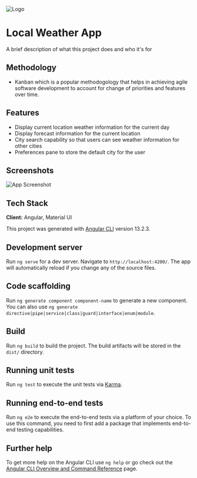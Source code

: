 
![Logo]()


# Local Weather App

A brief description of what this project does and who it's for


## Methodology
- Kanban which is a popular methodogology that helps in achieving agile software development to account for change of priorities and features over time.
## Features

- Display current location weather information for the current day
- Display forecast information for the current location
- City search capability so that users can see weather information for other cities
- Preferences pane to store the default city for the user


## Screenshots

![App Screenshot](https://via.placeholder.com/468x300?text=App+Screenshot+Here)


## Tech Stack

**Client:** Angular, Material UI




This project was generated with [Angular CLI](https://github.com/angular/angular-cli) version 13.2.3.

## Development server

Run `ng serve` for a dev server. Navigate to `http://localhost:4200/`. The app will automatically reload if you change any of the source files.

## Code scaffolding

Run `ng generate component component-name` to generate a new component. You can also use `ng generate directive|pipe|service|class|guard|interface|enum|module`.

## Build

Run `ng build` to build the project. The build artifacts will be stored in the `dist/` directory.

## Running unit tests

Run `ng test` to execute the unit tests via [Karma](https://karma-runner.github.io).

## Running end-to-end tests

Run `ng e2e` to execute the end-to-end tests via a platform of your choice. To use this command, you need to first add a package that implements end-to-end testing capabilities.

## Further help

To get more help on the Angular CLI use `ng help` or go check out the [Angular CLI Overview and Command Reference](https://angular.io/cli) page.
